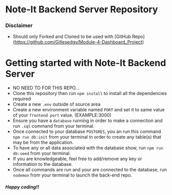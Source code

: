 # Note-It Backend Server Repository
### Disclaimer
* Should only Forked and Cloned  to be used with [GitHub Repo] (https://github.com/Gillesedgy/Module-4-Dashboard_Project)


# Getting started with Note-It Backend Server
* NO NEED TO FOR THIS REPO...
* Clone this repository then run `npm install` to install all the dependencies required
* Create a new `.env` outside of source area
* Create a new environment variable named `PORT` and set it to same value of your `frontend port` value. (EXAMPLE:3000)
* Ensure you have a `database` running in order to make a connection and run `.sql` command from your terminal.
* Once connected to your database `POSTGRES`, you an run this command `npm run db:init` from your terminal in order to create any table(s) that may be from the application.
* To have any or all data associated with the database show, run `npm run db:seed` from your terminal.
* If you are knowledgeable, feel free to add/remove any key or information to the database.
* Once all commands are run and your are connected to the database, run `nodemon` from your terminal to launch the back-end repo.


##### Happy coding!!

